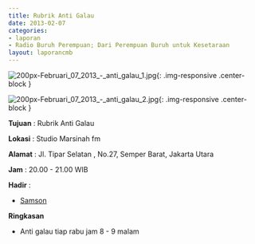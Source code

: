 ```yaml
---
title: Rubrik Anti Galau 
date: 2013-02-07
categories:
- laporan
- Radio Buruh Perempuan; Dari Perempuan Buruh untuk Kesetaraan
layout: laporancmb
---
```



![200px-Februari_07_2013_-_anti_galau_1.jpg](/uploads/200px-Februari_07_2013_-_anti_galau_1.jpg){: .img-responsive .center-block }

![200px-Februari_07_2013_-_anti_galau_2.jpg](/uploads/200px-Februari_07_2013_-_anti_galau_2.jpg){: .img-responsive .center-block }


**Tujuan** : Rubrik Anti Galau 

**Lokasi** : Studio Marsinah fm 

**Alamat** : Jl. Tipar Selatan , No.27, Semper Barat, Jakarta Utara 

**Jam** : 20.00 - 21.00 WIB 

**Hadir** :
* [Samson](http://wiki.ciptamedia.org/wiki/Samson)

**Ringkasan**  
* Anti galau tiap rabu jam 8 - 9 malam
